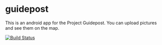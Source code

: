 # guidepost

This is an android app for the Project Guidepost.
You can upload pictures and see them on the map.

[![Build Status](https://travis-ci.org/walley/guidepost.svg?branch=master)](https://travis-ci.org/walley/guidepost)
